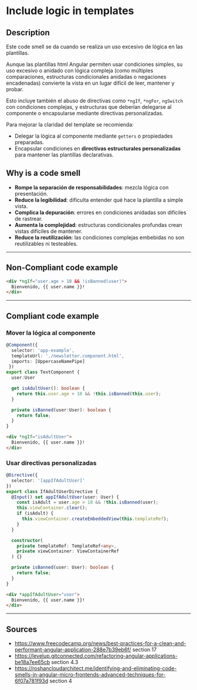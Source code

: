 # Include logic in templates
## Description
Este code smell se da cuando se realiza un uso excesivo de lógica en las plantillas.

Aunque las plantillas html Angular permiten usar condiciones simples, su uso excesivo o anidado con lógica compleja (como múltiples comparaciones, estructuras condicionales anidadas o negaciones encadenadas) convierte la vista en un lugar difícil de leer, mantener y probar.

Esto incluye también el abuso de directivas como `*ngIf`, `*ngFor`, `ngSwitch` con condiciones complejas, y estructuras que deberían delegarse al componente o encapsularse mediante directivas personalizadas.

Para mejorar la claridad del template se recomienda:

- Delegar la lógica al componente mediante `getters` o propiedades preparadas.
- Encapsular condiciones en **directivas estructurales personalizadas** para mantener las plantillas declarativas.

## Why is a code smell

- **Rompe la separación de responsabilidades**: mezcla lógica con presentación.
- **Reduce la legibilidad**: dificulta entender qué hace la plantilla a simple vista.
- **Complica la depuración**: errores en condiciones anidadas son difíciles de rastrear.
- **Aumenta la complejidad**: estructuras condicionales profundas crean vistas difíciles de mantener.
- **Reduce la reutilización**: las condiciones complejas embebidas no son reutilizables ni testeables.

---
## Non-Compliant code example

```html
<div *ngIf="user.age > 18 && !isBanned(user)">
  Bienvenido, {{ user.name }}!
</div>
```
---
## Compliant code example

### Mover la lógica al componente

```ts
@Component({ 
  selector: 'app-example',
  templateUrl: './newsletter.component.html',
  imports: [UppercaseNamePipe]
 })
export class TextComponent {
  user:User

  get isAdultUser(): boolean {
    return this.user.age > 18 && !this.isBanned(this.user);
  }

  private isBanned(user:User): boolean { 
    return false;
  }
}
```

```html
<div *ngIf="isAdultUser">
  Bienvenido, {{ user.name }}!
</div>
```

### Usar directivas personalizadas

```ts
@Directive({
  selector: '[appIfAdultUser]'
})
export class IfAdultUserDirective {
  @Input() set appIfAdultUser(user: User) {
    const isAdult = user.age > 18 && !this.isBanned(user);
    this.viewContainer.clear();
    if (isAdult) {
      this.viewContainer.createEmbeddedView(this.templateRef);
    }
  }

  constructor(
    private templateRef: TemplateRef<any>,
    private viewContainer: ViewContainerRef
  ) {}

  private isBanned(user: User): boolean {
    return false;
  }
}
```

```html
<div *appIfAdultUser="user">
  Bienvenido, {{ user.name }}!
</div>
```

---
## Sources
- https://www.freecodecamp.org/news/best-practices-for-a-clean-and-performant-angular-application-288e7b39eb6f/ section 17
- https://levelup.gitconnected.com/refactoring-angular-applications-be18a7ee65cb section 4.3
- https://roshancloudarchitect.me/identifying-and-eliminating-code-smells-in-angular-micro-frontends-advanced-techniques-for-6f07a781f93d section 4